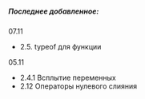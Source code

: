 ##### Последнее добавленное:
07.11
- 2.5. typeof для функции

05.11
- 2.4.1 Всплытие переменных
- 2.12 Операторы нулевого слияния